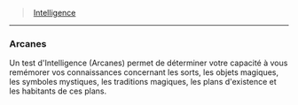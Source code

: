 ﻿---
!GenericItem
Name: Arcanes
Id: abilities_intelligence_hd.md#arcanes
ParentLink: abilities_intelligence_hd.md#intelligence
ParentName: Intelligence
NameLevel: 3
Attributes: {}
---
> [Intelligence](hd_abilities_intelligence.md)

---

### Arcanes

Un test d'Intelligence (Arcanes) permet de déterminer votre capacité à vous remémorer vos connaissances concernant les sorts, les objets magiques, les symboles mystiques, les traditions magiques, les plans d'existence et les habitants de ces plans.

